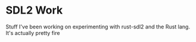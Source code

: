 # SDL2 Work
Stuff I've been working on experimenting with rust-sdl2 and the Rust lang. It's actually pretty fire
